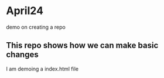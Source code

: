 # April24
demo on creating a repo

## This repo shows how we can make basic changes
I am demoing a index.html file
